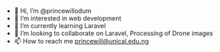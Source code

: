 - 👋 Hi, I’m @princewillodum
- 👀 I’m interested in web development
- 🌱 I’m currently learning Laravel
- 💞️ I’m looking to collaborate on Laravel, Processing of Drone images
- 📫 How to reach me princewill@unical.edu.ng

<!---
princewillodum/princewillodum is a ✨ special ✨ repository because its `README.md` (this file) appears on your GitHub profile.
You can click the Preview link to take a look at your changes.
--->

